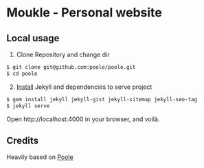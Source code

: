 # Moukle - Personal website

## Local usage
1. Clone Repository and change dir
``` bash
$ git clone git@github.com:poole/poole.git
$ cd poole
```

2. [Install](https://jekyllrb.com/docs/installation/) Jekyll and dependencies to serve project
``` bash
$ gem install jekyll jekyll-gist jekyll-sitemap jekyll-seo-tag
$ jekyll serve
```

Open http://localhost:4000 in your browser, and voilà.

## Credits
Heavily based on [Poole](https://github.com/poole/poole)
